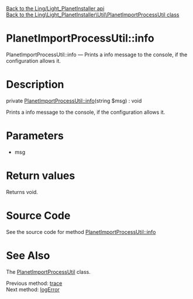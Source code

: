 [Back to the Ling/Light_PlanetInstaller api](https://github.com/lingtalfi/Light_PlanetInstaller/blob/master/doc/api/Ling/Light_PlanetInstaller.md)<br>
[Back to the Ling\Light_PlanetInstaller\Util\PlanetImportProcessUtil class](https://github.com/lingtalfi/Light_PlanetInstaller/blob/master/doc/api/Ling/Light_PlanetInstaller/Util/PlanetImportProcessUtil.md)


PlanetImportProcessUtil::info
================



PlanetImportProcessUtil::info — Prints a info message to the console, if the configuration allows it.




Description
================


private [PlanetImportProcessUtil::info](https://github.com/lingtalfi/Light_PlanetInstaller/blob/master/doc/api/Ling/Light_PlanetInstaller/Util/PlanetImportProcessUtil/info.md)(string $msg) : void




Prints a info message to the console, if the configuration allows it.




Parameters
================


- msg

    


Return values
================

Returns void.








Source Code
===========
See the source code for method [PlanetImportProcessUtil::info](https://github.com/lingtalfi/Light_PlanetInstaller/blob/master/Util/PlanetImportProcessUtil.php#L1262-L1267)


See Also
================

The [PlanetImportProcessUtil](https://github.com/lingtalfi/Light_PlanetInstaller/blob/master/doc/api/Ling/Light_PlanetInstaller/Util/PlanetImportProcessUtil.md) class.

Previous method: [trace](https://github.com/lingtalfi/Light_PlanetInstaller/blob/master/doc/api/Ling/Light_PlanetInstaller/Util/PlanetImportProcessUtil/trace.md)<br>Next method: [logError](https://github.com/lingtalfi/Light_PlanetInstaller/blob/master/doc/api/Ling/Light_PlanetInstaller/Util/PlanetImportProcessUtil/logError.md)<br>

